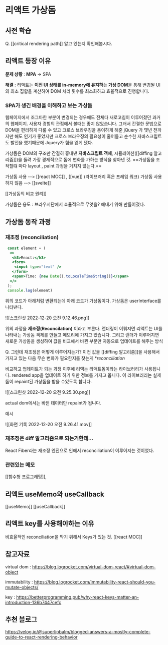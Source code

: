 
# 리액트 가상돔

## 사전 학습
Q. [[critical rendering path]] 알고 있는지 확인해봅시다. 


## 리액트 등장 이유
**문제 상황** :  **MPA** -> SPA 

**해결** : 리액트는 **이전 UI 상태를 in-memory에 유지하는 가상 DOM**을 통해 변경될 UI의 최소 집합을 계산하여 DOM 처리 횟수를 최소화하고 효율적으로 진행합니다.


### SPA가 생긴 배경을 이해하고 보는 가상돔
웹페이지에서 조그마한 부분이 변경되는 경우에도 전체다 새로고침이 이루어졌던 과거의 웹페이지.  사용자 경험의 관점에서 볼때는 좋지 않았습니다.  그래서  간결한 문법으로 DOM을 편리하게 다룰 수 있고 크로스 브라우징을 용이하게 해준 jQuery 가 몇년 전까지만 해도 인기가 좋았지만 크로스 브라우징의 필요성이 줄어들고 순수한 자바스크립트도 발전을 했기때문에 Jquery가 힘을 잃게 됐다. 


가상돔은 DOM의 구조만 간결히 흉내낸 **자바스크립트 객체**, 시뮬레이션([[diffing 알고리즘]])을 돌려 가장 경제적으로 돔에 변화를 가하는 방식을 찾아낸 것.  ==가상돔을 조작할떄 마다 layout , paint 과정을 거치지 않는다.== 

가상돔 사용 --> [[react MOC]] , [[vue]] (라이브러리 혹은 프레임 워크)
가상돔 사용하지 않음 --> [[svelte]] 

[[가상돔의 비교 원리]]

가상돔은 용도 : 브라우저단에서 효율적으로 무엇을? 해내기 위해 만들어졌다.

## 가상돔 동작 과정 
###  재조정 (reconciliation)

```jsx
 const element = (
  <>
   <h3>React:</h3>
   <form>
    <input type="text" />
   </form>
   <span>Time: {new Date().toLocaleTimeString()}</span>
  </>
 );
 console.log(element)
```

위의 코드가 아래처럼 변환되는데 아래 코드가 가상돔이다. 가상돔은 userInterface를 나타낸다. 

![[스크린샷 2022-12-20 오전 9.12.46.png]]


위의 과정을 **재조정(Reconcilation)** 이라고 부른다.
랜더링이 이뤄지면 리액트는 UI를 나타내는 가상돔 객체를 만들고 메모리에 가지고 있습니다.
그리고 랜더가 이루어지면 새로운 가상돔을 생성하여 값을 비교해서 바뀐 부분만 자동으로 업데이트를 해주는 방식

Q. 그런데 재조정은 어떻게 이루어지는가?  이전 값을 [[diffing 알고리즘]]을 사용해서 가지고 있는 다음 무슨 변화가 필요한지를 찾는게 **reconciliation*

비교하고 업데이트가 되는 과정 이후에 리액는 리액트돔이라는 라이브러리가 사용됩니다. rendered app을 업데이트 하기 위한 정보를 가지고 옵니다. 이 라이브러리는 실제 돔이 repaint된 가상돔을 받을 수있도록 합니다. 


![[스크린샷 2022-12-20 오전 9.25.30.png]]


actual dom에서는 바뀐 데이터만 repaint가 됩니다. 

예시

![[화면 기록 2022-12-20 오전 9.26.41.mov]]

### 재조정은 diff 알고리즘으로 되는거한데...
React Fiber라는 재조정 엔진으로 인해서 reconciliation이 이루어지는 것이었다. 








### 관련있는 메모
[[함수형 프로그래밍]],

## 리액트 useMemo와 useCallback
[[useMemo]]
[[useCallback]]
## 리액트 key를 사용해야하는 이유
비효율적인 reconciliation을 막기 위해서 Keys가 있는 것. 
[[react MOC]]
## 참고자료


virtual dom : https://blog.logrocket.com/virtual-dom-react/#virtual-dom-object

immutability : https://blog.logrocket.com/immutability-react-should-you-mutate-objects/

key : https://betterprogramming.pub/why-react-keys-matter-an-introduction-136b7447cefc

## 추천 블로그
https://velog.io/@superlipbalm/blogged-answers-a-mostly-complete-guide-to-react-rendering-behavior